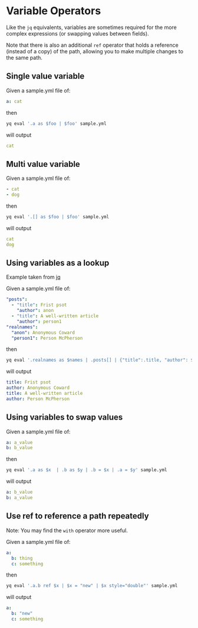 # Variable Operators

Like the `jq` equivalents, variables are sometimes required for the more complex expressions (or swapping values between fields).

Note that there is also an additional `ref` operator that holds a reference (instead of a copy) of the path, allowing you to make multiple changes to the same path.

## Single value variable

Given a sample.yml file of:

```yaml
a: cat
```

then

```bash
yq eval '.a as $foo | $foo' sample.yml
```

will output

```yaml
cat
```

## Multi value variable

Given a sample.yml file of:

```yaml
- cat
- dog
```

then

```bash
yq eval '.[] as $foo | $foo' sample.yml
```

will output

```yaml
cat
dog
```

## Using variables as a lookup

Example taken from [jq](https://stedolan.github.io/jq/manual/#Variable/SymbolicBindingOperator:...as$identifier|...)

Given a sample.yml file of:

```yaml
"posts":
  - "title": Frist psot
    "author": anon
  - "title": A well-written article
    "author": person1
"realnames":
  "anon": Anonymous Coward
  "person1": Person McPherson
```

then

```bash
yq eval '.realnames as $names | .posts[] | {"title":.title, "author": $names[.author]}' sample.yml
```

will output

```yaml
title: Frist psot
author: Anonymous Coward
title: A well-written article
author: Person McPherson
```

## Using variables to swap values

Given a sample.yml file of:

```yaml
a: a_value
b: b_value
```

then

```bash
yq eval '.a as $x  | .b as $y | .b = $x | .a = $y' sample.yml
```

will output

```yaml
a: b_value
b: a_value
```

## Use ref to reference a path repeatedly

Note: You may find the `with` operator more useful.

Given a sample.yml file of:

```yaml
a:
  b: thing
  c: something
```

then

```bash
yq eval '.a.b ref $x | $x = "new" | $x style="double"' sample.yml
```

will output

```yaml
a:
  b: "new"
  c: something
```
